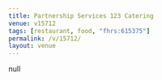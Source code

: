 ```yaml
---
title: Partnership Services 123 Catering
venue: v15712
tags: [restaurant, food, "fhrs:615375"]
permalink: /v/15712/
layout: venue
---
```

null